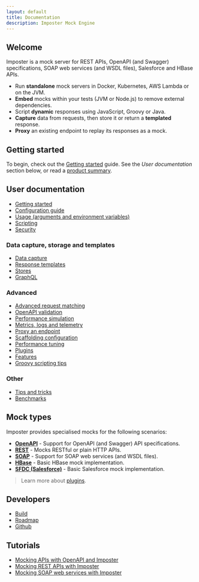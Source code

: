 ```yaml
---
layout: default
title: Documentation
description: Imposter Mock Engine
---
```


## Welcome

Imposter is a mock server for REST APIs, OpenAPI (and Swagger) specifications, SOAP web services (and WSDL files), Salesforce and HBase APIs.

- Run **standalone** mock servers in Docker, Kubernetes, AWS Lambda or on the JVM.
- **Embed** mocks within your tests (JVM or Node.js) to remove external dependencies.
- Script **dynamic** responses using JavaScript, Groovy or Java.
- **Capture** data from requests, then store it or return a **templated** response.
- **Proxy** an existing endpoint to replay its responses as a mock.

## Getting started

To begin, check out the [Getting started](getting_started.md) guide. See the _User documentation_ section below, or read a [product summary](./summary.md).

## User documentation

- [Getting started](getting_started.md)
- [Configuration guide](configuration.md)
- [Usage (arguments and environment variables)](usage.md)
- [Scripting](scripting.md)
- [Security](security.md)

### Data capture, storage and templates

- [Data capture](data_capture.md)
- [Response templates](templates.md)
- [Stores](stores.md)
- [GraphQL](stores_graphql.md)

### Advanced

- [Advanced request matching](request_matching.md)
- [OpenAPI validation](openapi_validation.md)
- [Performance simulation](performance_simulation.md)
- [Metrics, logs and telemetry](metrics_logs_telemetry.md)
- [Proxy an endpoint](proxy_endpoint.md)
- [Scaffolding configuration](scaffold.md)
- [Performance tuning](./performance_tuning.md)
- [Plugins](./plugins.md)
- [Features](./features.md)
- [Groovy scripting tips](groovy_tips.md)

### Other

- [Tips and tricks](tips_tricks.md)
- [Benchmarks](./benchmarks.md)

## Mock types

Imposter provides specialised mocks for the following scenarios:

- **[OpenAPI](openapi_plugin.md)** - Support for OpenAPI (and Swagger) API specifications.
- **[REST](rest_plugin.md)** - Mocks RESTful or plain HTTP APIs.
- **[SOAP](soap_plugin.md)** - Support for SOAP web services (and WSDL files).
- **[HBase](hbase_plugin.md)** - Basic HBase mock implementation.
- **[SFDC (Salesforce)](sfdc_plugin.md)** - Basic Salesforce mock implementation.

> Learn more about [plugins](plugins.md).

## Developers

- [Build](build.md)
- [Roadmap](roadmap.md)
- [Github](https://github.com/outofcoffee/imposter)

## Tutorials

- [Mocking APIs with OpenAPI and Imposter](https://medium.com/@outofcoffee/mocking-apis-with-swagger-and-imposter-3694bd1733c0)
- [Mocking REST APIs with Imposter](https://medium.com/@outofcoffee/mocking-apis-with-imposter-53bd908632e5)
- [Mocking SOAP web services with Imposter](https://medium.com/@outofcoffee/mocking-soap-web-services-with-imposter-da8e9666b5b4)
